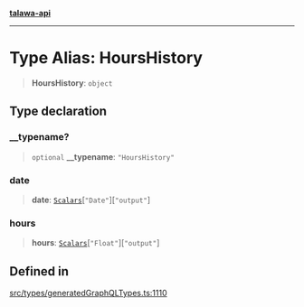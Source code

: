 [**talawa-api**](../../../README.md)

***

# Type Alias: HoursHistory

> **HoursHistory**: `object`

## Type declaration

### \_\_typename?

> `optional` **\_\_typename**: `"HoursHistory"`

### date

> **date**: [`Scalars`](Scalars.md)\[`"Date"`\]\[`"output"`\]

### hours

> **hours**: [`Scalars`](Scalars.md)\[`"Float"`\]\[`"output"`\]

## Defined in

[src/types/generatedGraphQLTypes.ts:1110](https://github.com/Suyash878/talawa-api/blob/095e6964ce2a06c1c30d1acf81b6162203f1db91/src/types/generatedGraphQLTypes.ts#L1110)

